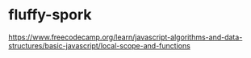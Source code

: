 # fluffy-spork
https://www.freecodecamp.org/learn/javascript-algorithms-and-data-structures/basic-javascript/local-scope-and-functions
